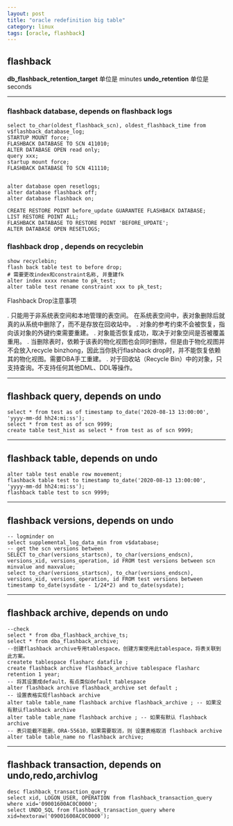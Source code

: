 ```yaml
---
layout: post
title: "oracle redefinition big table"
category: linux
tags: [oracle, flashback]
---
```


## flashback


**db_flashback_retention_target** 单位是 minutes
**undo_retention**   单位是 seconds

---

### flashback database, depends on flashback logs

```
select to_char(oldest_flashback_scn), oldest_flashback_time from v$flashback_database_log;
STARTUP MOUNT force;
FLASHBACK DATABASE TO SCN 411010;
ALTER DATABASE OPEN read only;
query xxx;
startup mount force;
FLASHBACK DATABASE TO SCN 411110;


alter database open resetlogs;
alter database flashback off;
alter database flashback on;
```


```
CREATE RESTORE POINT before_update GUARANTEE FLASHBACK DATABASE;
LIST RESTORE POINT ALL;
FLASHBACK DATABASE TO RESTORE POINT 'BEFORE_UPDATE';
ALTER DATABASE OPEN RESETLOGS;
```



### flashback drop , depends on recyclebin

```
show recyclebin;
flash back table test to before drop;
# 需要更改index和constraint名称, 并重建fk
alter index xxxx rename to pk_test;
alter table test rename constraint xxx to pk_test;
```

Flashback Drop注意事项

. 只能用于非系统表空间和本地管理的表空间。 在系统表空间中，表对象删除后就真的从系统中删除了，而不是存放在回收站中。
. 对象的参考约束不会被恢复，指向该对象的外键约束需要重建。
. 对象能否恢复成功，取决于对象空间是否被覆盖重用。
. 当删除表时，依赖于该表的物化视图也会同时删除，但是由于物化视图并不会放入recycle binzhong，因此当你执行flashback drop时，并不能恢复依赖其的物化视图。需要DBA手工重建。
. 对于回收站（Recycle Bin）中的对象，只支持查询。不支持任何其他DML、DDL等操作。


---

##  flashback query, depends on undo

```
select * from test as of timestamp to_date('2020-08-13 13:00:00', 'yyyy-mm-dd hh24:mi:ss');
select * from test as of scn 9999;
create table test_hist as select * from test as of scn 9999;
```

---

## flashback table, depends on undo

```
alter table test enable row movement;
flashback table test to timestamp to_date('2020-08-13 13:00:00', 'yyyy-mm-dd hh24:mi:ss');
flashback table test to scn 9999;
```

---


## flashback versions, depends on undo

```
-- logminder on
select supplemental_log_data_min from v$database;
-- get the scn versions between
SELECT to_char(versions_startscn), to_char(versions_endscn), versions_xid, versions_operation, id FROM test versions between scn minvalue and maxvalue;
select to_char(versions_startscn), to_char(versions_endscn), versions_xid, versions_operation, id FROM test versions between timestamp to_date(sysdate - 1/24*2) and to_date(sysdate);
```

---

##  flashback archive, depends on undo

```
--check
select * from dba_flashback_archive_ts;
select * from dba_flashback_archive;
--创建flashback archive专用tablespace，创建方案使用此tablespace，将表关联到此方案。
createte tablespace flasharc datafile ;
create flashback archive flashback_archive tablespace flasharc retention 1 year;
-- 将其设置成default，有点类似default tablespace
alter flashback archive flashback_archive set default ;
-- 设置表格实现flashback archive 
alter table table_name flashback archive flashback_archive ; -- 如果没有默认flashback archive
alter table table_name flashback archive ; -- 如果有默认 flashback archive
-- 表只能截不能删，ORA-55610，如果需要取消，则 设置表格取消 flashback archive
alter table table_name no flashback archive;
```

---

## flashback transaction, depends on undo,redo,archivlog

```
desc flashback_transaction_query
select xid, LOGON_USER, OPERATION from flashback_transaction_query where xid='09001600AC0C0000';
select UNDO_SQL from flashback_transaction_query where xid=hextoraw('09001600AC0C0000');
```


